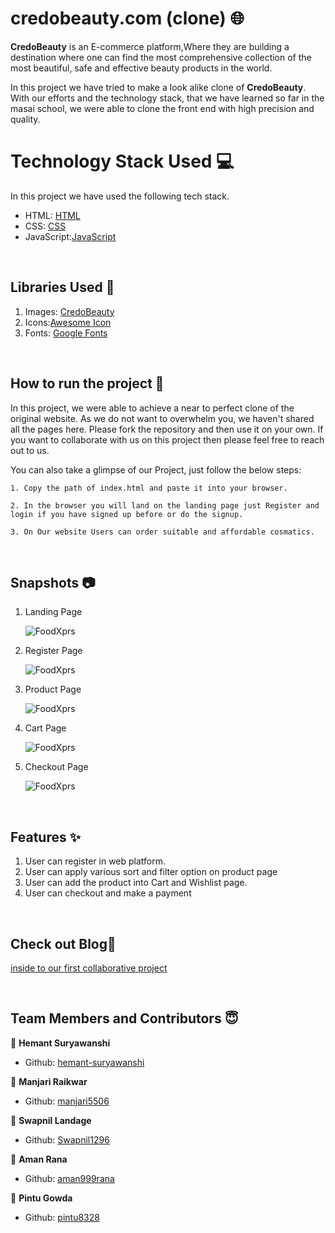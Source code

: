 # credobeauty.com (clone) 🌐

**CredoBeauty** is an E-commerce platform,Where they are building a destination where one can find the most comprehensive collection of the most beautiful, safe and effective beauty products in the world.

In this project we have tried to make a look alike clone of **CredoBeauty**. With our efforts and the technology stack, that we have learned so far in the masai school, we were able to clone the front end with high precision and quality.

# Technology Stack Used 💻

In this project we have used the following tech stack.

- HTML: [HTML](https://developer.mozilla.org/en-US/docs/Web/HTML)
- CSS: [CSS](https://developer.mozilla.org/en-US/docs/Web/CSS)
- JavaScript:[JavaScript](https://developer.mozilla.org/en-US/docs/Web/JavaScript)

<br>

## Libraries Used 🌟

1. Images: [CredoBeauty](https://credobeauty.com/)
2. Icons:[Awesome Icon](https://www.w3schools.com/icons/fontawesome5_intro.asp)
3. Fonts: [Google Fonts](https://fonts.google.com/)

<br>

## How to run the project 📑

In this project, we were able to achieve a near to perfect clone of the original website. As we do not want to overwhelm you, we haven't shared all the pages here. Please fork the repository and then use it on your own. If you want to collaborate with us on this project then please feel free to reach out to us.

You can also take a glimpse of our Project, just follow the below steps:

    1. Copy the path of index.html and paste it into your browser.

    2. In the browser you will land on the landing page just Register and login if you have signed up before or do the signup.

    3. On Our website Users can order suitable and affordable cosmatics.

<br>

## Snapshots 📷

1. Landing Page

   ![FoodXprs](photoimages/homepage.png)

2. Register Page

   ![FoodXprs](photoimages/loinpage.png)

3. Product Page

   ![FoodXprs](photoimages/productpage.png)

4. Cart Page

   ![FoodXprs](photoimages/cartpage.png)

5. Checkout Page

   ![FoodXprs](photoimages/paymentpage.png)

<br>

## Features ✨

1. User can register in web platform.
2. User can apply various sort and filter option on product page
3. User can add the product into Cart and Wishlist page.
4. User can checkout and make a payment

<br>

## Check out Blog🎥

[inside to our first collaborative project](https://medium.com/@raikwar.manjari/the-inside-to-our-first-collaborative-project-6a78edce04e4)

<br>

## Team Members and Contributors 😇

👤 **Hemant Suryawanshi**

- Github: [hemant-suryawanshi](https://github.com/hemant-suryawanshi)

👤 **Manjari Raikwar**

- Github: [manjari5506](https://github.com/manjari5506)

👤 **Swapnil Landage**

- Github: [Swapnil1296](https://github.com/Swapnil1296)

👤 **Aman Rana**

- Github: [aman999rana](https://github.com/aman999rana)

👤 **Pintu Gowda**

- Github: [pintu8328](https://github.com/pintu8328)
